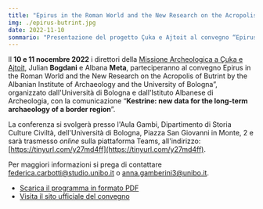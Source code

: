 ```yaml
---
title: "Epirus in the Roman World and the New Research on the Acropolis of Butrint by the Albanian Institute of Archaeology and the University of Bologna"
img: ./epirus-butrint.jpg
date: 2022-11-10
sommario: "Presentazione del progetto Çuka e Ajtoit al convegno “Epirus in the Roman World and the New Research on the Acropolis of Butrint by the Albanian Institute of Archaeology and the University of Bologna”"
---
```



Il **10 e 11 nocembre 2022** i direttori della [Missione Archeologica a Çuka e Ajtoit](../../ricerca/missione-archeologica-sapienza-a-cuka-e-ajtoit-albania/), Julian **Bogdani** e Albana **Meta**, parteciperanno al convegno Epirus in the Roman World and the New Research on the Acropolis of Butrint by the Albanian Institute of Archaeology and the University of Bologna”, organizzato dall'Università di Bologna e dall'Istituto Albanese di Archeologia, con la comunicazione “**Kestrine: new data for the long-term archaeology of a border region**”.

La conferenza si svolgerà presso l'Aula Gambi, Dipartimento di Storia Culture Civiltà, dell'Università di Bologna,  Piazza San Giovanni in Monte, 2 e sarà trasmesso *online* sulla piattaforma Teams, all'indirizzo: [https://tinyurl.com/y27md4ff](https://tinyurl.com/y27md4ff).

Per maggiori informazioni si prega di contattare [federica.carbotti@studio.unibo.it](mailto:federica.carbotti@studio.unibo.it) o [anna.gamberini3@unibo.it](mailto:anna.gamberini3@unibo.it).


- [Scarica il programma in formato PDF](./Programme_Workshop_Bologna_Epirus_Butrint.pdf)
- [Visita il sito ufficiale del convegno](https://site.unibo.it/butrint/en/international-workshop-epirus-in-the-roman-world-and-the-new-research-on-the-acropolis-of-butrint/programme)
